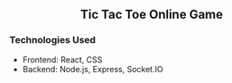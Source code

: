 <div align="center">

## Tic Tac Toe Online Game

</div>

### Technologies Used
- Frontend: React, CSS
- Backend: Node.js, Express, Socket.IO
